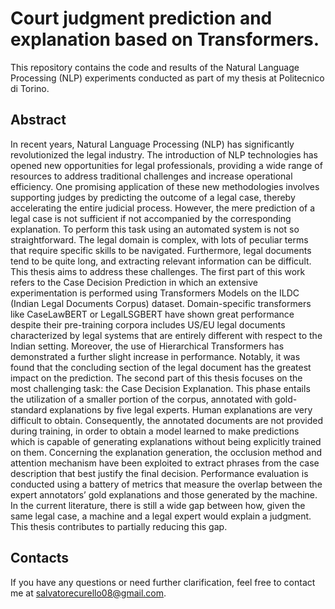 # Court judgment prediction and explanation based on Transformers.

This repository contains the code and results of the Natural Language Processing (NLP) experiments conducted as part of my thesis at Politecnico di Torino.

## Abstract
In recent years, Natural Language Processing (NLP) has significantly revolutionized the legal industry. The introduction of NLP technologies has opened new opportunities for legal professionals, providing a wide range of resources to address traditional challenges and increase operational efficiency. One promising application of these new methodologies involves supporting judges by predicting the outcome of a legal case, thereby accelerating the entire judicial process. However, the mere prediction of a legal case is not sufficient if not accompanied by the corresponding explanation. To perform this task using an automated system is not so straightforward. The legal domain is complex, with lots of peculiar terms that require specific skills to be navigated. Furthermore, legal documents tend to be quite long, and extracting relevant information can be difficult. This thesis aims to address these challenges. The first part of this work refers to the Case Decision Prediction in which an extensive experimentation is performed using Transformers Models on the ILDC (Indian Legal Documents Corpus) dataset. Domain-specific transformers like CaseLawBERT or LegalLSGBERT have shown great performance despite their pre-training corpora includes US/EU legal documents characterized by legal systems that are entirely different with respect to the Indian setting. Moreover, the use of Hierarchical Transformers has demonstrated a further slight increase in performance. Notably, it was found that the concluding section of the legal document has the greatest impact on the prediction. The second part of this thesis focuses on the most challenging task: the Case Decision Explanation. This phase entails the utilization of a smaller portion of the corpus, annotated with gold-standard explanations by five legal experts. Human explanations are very difficult to obtain. Consequently, the annotated documents are not provided during training, in order to obtain a model learned to make predictions which is capable of generating explanations without being explicitly trained on them. Concerning the explanation generation, the occlusion method and attention mechanism have been exploited to extract phrases from the case description that best justify the final decision. Performance evaluation is conducted using a battery of metrics that measure the overlap between the expert annotators’ gold explanations and those generated by the machine. In the current literature, there is still a wide gap between how, given the same legal case, a machine and a legal expert would explain a judgment. This thesis contributes to partially reducing this gap.

## Contacts

If you have any questions or need further clarification, feel free to contact me at salvatorecurello08@gmail.com.
